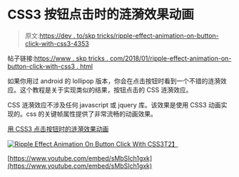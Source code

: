 # CSS3 按钮点击时的涟漪效果动画

> 原文:[https://dev . to/skp tricks/ripple-effect-animation-on-button-click-with-css3-4353](https://dev.to/skptricks/ripple-effect-animation-on-button-click-with-css3-4353)

帖子链接:[https://www . skp tricks . com/2018/01/ripple-effect-animation-on-button-click-with-css3 . html](https://www.skptricks.com/2018/01/ripple-effect-animation-on-button-click-with-css3.html)

如果你用过 android 的 lollipop 版本，你会在点击按钮时看到一个不错的涟漪效应。这个教程是关于实现类似的结果，按钮点击的 CSS 涟漪效应。

CSS 涟漪效应不涉及任何 javascript 或 jquery 库。该效果是使用 CSS3 动画实现的。css 的关键帧属性提供了非常流畅的动画效果。

[用 CSS3 点击按钮时的涟漪效果动画](https://www.skptricks.com/2018/01/ripple-effect-animation-on-button-click-with-css3.html)

[![](../Images/9fe894f0c9bbdbf7951702209595df1d.png "Ripple Effect Animation On Button Click With CSS3")T2】](https://res.cloudinary.com/practicaldev/image/fetch/s--qqcyV0cM--/c_limit%2Cf_auto%2Cfl_progressive%2Cq_auto%2Cw_880/https://2.bp.blogspot.com/-cy3K4SYmxfA/WmTHwtisd4I/AAAAAAAABNc/7X5gTxG_u5krl2wfTjHFPGztkJ9KXWNrACLcBGAs/s400/ripple.jpg)

[https://www.youtube.com/embed/sMbSIch1gxk](https://www.youtube.com/embed/sMbSIch1gxk)